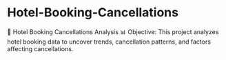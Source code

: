 # Hotel-Booking-Cancellations
🏨 Hotel Booking Cancellations Analysis
📊 Objective:
This project analyzes hotel booking data to uncover trends, cancellation patterns, and factors affecting cancellations.
